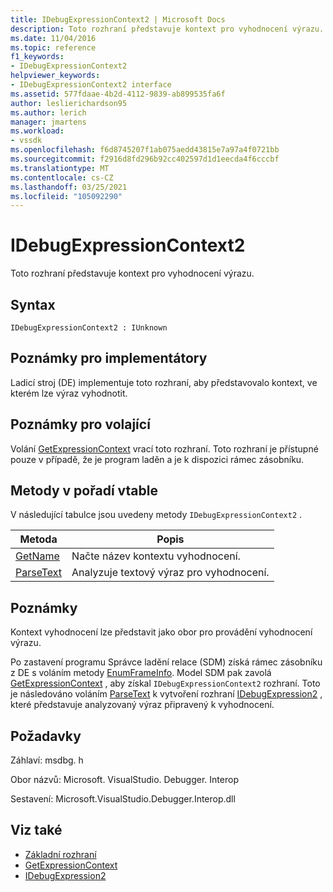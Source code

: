 ```yaml
---
title: IDebugExpressionContext2 | Microsoft Docs
description: Toto rozhraní představuje kontext pro vyhodnocení výrazu.
ms.date: 11/04/2016
ms.topic: reference
f1_keywords:
- IDebugExpressionContext2
helpviewer_keywords:
- IDebugExpressionContext2 interface
ms.assetid: 577fdaae-4b2d-4112-9839-ab899535fa6f
author: leslierichardson95
ms.author: lerich
manager: jmartens
ms.workload:
- vssdk
ms.openlocfilehash: f6d8745207f1ab075aedd43815e7a97a4f0721bb
ms.sourcegitcommit: f2916d8fd296b92cc402597d1d1eecda4f6cccbf
ms.translationtype: MT
ms.contentlocale: cs-CZ
ms.lasthandoff: 03/25/2021
ms.locfileid: "105092290"
---
```

# <a name="idebugexpressioncontext2"></a>IDebugExpressionContext2
Toto rozhraní představuje kontext pro vyhodnocení výrazu.

## <a name="syntax"></a>Syntax

```
IDebugExpressionContext2 : IUnknown
```

## <a name="notes-for-implementers"></a>Poznámky pro implementátory
 Ladicí stroj (DE) implementuje toto rozhraní, aby představovalo kontext, ve kterém lze výraz vyhodnotit.

## <a name="notes-for-callers"></a>Poznámky pro volající
 Volání [GetExpressionContext](../../../extensibility/debugger/reference/idebugstackframe2-getexpressioncontext.md) vrací toto rozhraní. Toto rozhraní je přístupné pouze v případě, že je program laděn a je k dispozici rámec zásobníku.

## <a name="methods-in-vtable-order"></a>Metody v pořadí vtable
 V následující tabulce jsou uvedeny metody `IDebugExpressionContext2` .

|Metoda|Popis|
|------------|-----------------|
|[GetName](../../../extensibility/debugger/reference/idebugexpressioncontext2-getname.md)|Načte název kontextu vyhodnocení.|
|[ParseText](../../../extensibility/debugger/reference/idebugexpressioncontext2-parsetext.md)|Analyzuje textový výraz pro vyhodnocení.|

## <a name="remarks"></a>Poznámky
 Kontext vyhodnocení lze představit jako obor pro provádění vyhodnocení výrazu.

 Po zastavení programu Správce ladění relace (SDM) získá rámec zásobníku z DE s voláním metody [EnumFrameInfo](../../../extensibility/debugger/reference/idebugthread2-enumframeinfo.md). Model SDM pak zavolá [GetExpressionContext](../../../extensibility/debugger/reference/idebugstackframe2-getexpressioncontext.md) , aby získal `IDebugExpressionContext2` rozhraní. Toto je následováno voláním [ParseText](../../../extensibility/debugger/reference/idebugexpressioncontext2-parsetext.md) k vytvoření rozhraní [IDebugExpression2](../../../extensibility/debugger/reference/idebugexpression2.md) , které představuje analyzovaný výraz připravený k vyhodnocení.

## <a name="requirements"></a>Požadavky
 Záhlaví: msdbg. h

 Obor názvů: Microsoft. VisualStudio. Debugger. Interop

 Sestavení: Microsoft.VisualStudio.Debugger.Interop.dll

## <a name="see-also"></a>Viz také
- [Základní rozhraní](../../../extensibility/debugger/reference/core-interfaces.md)
- [GetExpressionContext](../../../extensibility/debugger/reference/idebugstackframe2-getexpressioncontext.md)
- [IDebugExpression2](../../../extensibility/debugger/reference/idebugexpression2.md)
